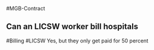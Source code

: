 #MGB-Contract

## Can an LICSW worker bill hospitals
#Billing #LICSW
Yes, but they only get paid for 50 percent